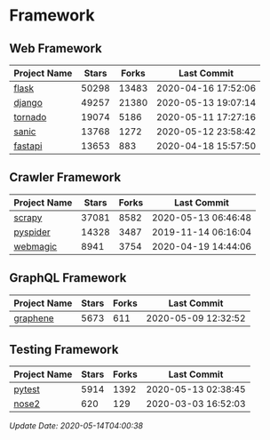 # Framework

## Web Framework

| Project Name | Stars | Forks | Last Commit |
| ------------ | ----- | ----- | ----------- |
| [flask](https://github.com/pallets/flask) | 50298 | 13483 | 2020-04-16 17:52:06 |
| [django](https://github.com/django/django) | 49257 | 21380 | 2020-05-13 19:07:14 |
| [tornado](https://github.com/tornadoweb/tornado) | 19074 | 5186 | 2020-05-11 17:27:16 |
| [sanic](https://github.com/huge-success/sanic) | 13768 | 1272 | 2020-05-12 23:58:42 |
| [fastapi](https://github.com/tiangolo/fastapi) | 13653 | 883 | 2020-04-18 15:57:50 |

## Crawler Framework

| Project Name | Stars | Forks | Last Commit |
| ------------ | ----- | ----- | ----------- |
| [scrapy](https://github.com/scrapy/scrapy) | 37081 | 8582 | 2020-05-13 06:46:48 |
| [pyspider](https://github.com/binux/pyspider) | 14328 | 3487 | 2019-11-14 06:16:04 |
| [webmagic](https://github.com/code4craft/webmagic) | 8941 | 3754 | 2020-04-19 14:44:06 |

## GraphQL Framework

| Project Name | Stars | Forks | Last Commit |
| ------------ | ----- | ----- | ----------- |
| [graphene](https://github.com/graphql-python/graphene) | 5673 | 611 | 2020-05-09 12:32:52 |

## Testing Framework

| Project Name | Stars | Forks | Last Commit |
| ------------ | ----- | ----- | ----------- |
| [pytest](https://github.com/pytest-dev/pytest) | 5914 | 1392 | 2020-05-13 02:38:45 |
| [nose2](https://github.com/nose-devs/nose2) | 620 | 129 | 2020-03-03 16:52:03 |

*Update Date: 2020-05-14T04:00:38*